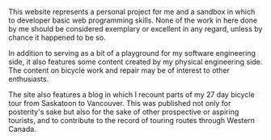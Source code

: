 This website represents a personal project for me and a sandbox in which to
developer basic web programming skills.  None of the work in here done by me
should be considered exemplary or excellent in any regard, unless by chance it
happened to be so.  

In addition to serving as a bit of a playground for my software engineering
side, it also features some content created by my physical engineering side.
The content on bicycle work and repair may be of interest to other enthusiasts.  

The site also features a blog in which I recount parts of my 27 day bicycle
tour from Saskatoon to Vancouver.  This was published not only for posterity's
sake but also for the sake of other prospective or aspiring tourists, and to
contribute to the record of touring routes through Western Canada.  


